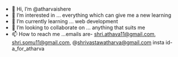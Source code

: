 - 👋 Hi, I’m @atharvaishere
- 👀 I’m interested in ... everything which can give me a new learning
- 🌱 I’m currently learning ... web development
- 💞️ I’m looking to collaborate on ... anything that suits me  
- 📫 How to reach me ...emails are- shri.athava11@gmail.com, shri.somu11@gmail.com, @shrivastawatharva@gmail.com
insta id- a_for_atharva

<!---
atharvaishere/atharvaishere is a ✨ special ✨ repository because its `README.md` (this file) appears on your GitHub profile.
You can click the Preview link to take a look at your changes.
--->
